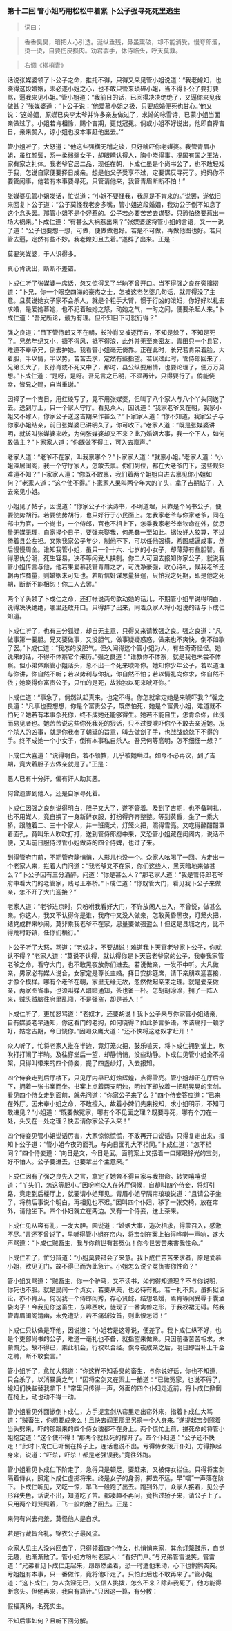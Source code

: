 <script type="text/javascript">
    var head = document.getElementsByTagName('head')[0];
    cssURL = '/public/article_1.css';
    linkTag = document.createElement('link');
    linkTag.href = cssURL;
    linkTag.setAttribute('type','text/css');
    linkTag.setAttribute('rel','stylesheet');
    head.appendChild(linkTag);
</script>
### 第十二回  管小姐巧用松松中着紧  卜公子强寻死死里逃生 

> 词曰：

> 香香臭臭，暗把人心引透。涎纵垂残，鼻虽熏破，却不能消受。慢夸郎溜，烫一烫，自要伤皮损肉。劝君罢手，休侍临头，呼天莫救。

> 右调《柳梢青》

话说张媒婆领了卜公子之命，推托不得，只得又来见管小姐说道：“我老媳妇，也晓得这段婚姻，未必遂小姐之心，也不敢只管来琐碎小姐，当不得卜公子要打要骂，逼我来见小姐。”管小姐道：“我前日的话，已回得决决绝绝了，又逼你来见我做甚？”张媒婆道：“卜公子说：‘他爱慕小姐之极，只要成婚便死也甘心。’他又说：‘这婚姻，原媒已央李太爷并许多亲友做过了，求婚的咏雪诗，已蒙小姐当面亲做过了。小姐若肯相怜，赐个吉期，更觉冠冕。倘或小姐不好说出，他即自择吉日，亲来赘入，谅小姐也没本事赶他出去。’”

管小姐听了，大怒道：“他这些强横无稽之谈，只好唬吓你老媒婆。我管青眉小姐，虽红颜鬓，系一柔弱弱女子，却眼睛认得人，胸中晓得事。况国有国之王法，家有家之礼体。我老爷官居二品，现任在朝，卜成仁虽是个尚书公了，也不敢轻戏于我，怎说自家便要择日成亲。想是他父子受享不过，定要谋反寻死了。妈妈你不要管闲事，他若有本事要寻死，只管请他来，我管青眉断断不怕！”

张媒婆见管小姐发话，忙说道：“小姐不要怪我，我原是不肯来的。”说罢，遂依旧来回复卜公子道：“公子莫怪我老身多嘴，管小姐这段婚姻，我劝公子倒不如息了这个念头罢。那管小姐不是个好惹的。公子若必要苦苦去谋娶，只恐怕终要惹出一场大祸来。”卜成仁道：“有甚么大祸惹出来？”张媒婆遂将管小姐的言语，又一一说了道：“公子也要想一想，可做，便做做也好。若是不可做，再做他图也好。若只管去逼，定然有些不妙。我老媳妇且去着。”遂辞了出来。正是：

莫要笑媒婆，于人识得多。

真心肯说出，断断不差错。

卜成仁听了张媒婆一席话，忽又惊得呆了半晌不曾开口。当不得强之良在旁撺掇道：“卜兄，你一个眼空四海的豪杰之士，怎被这老乞婆几句话，就弄得没了主意。且莫说她女子家不会杀人，就是个粗手大臂，惯于行凶的泼妇，你好好以礼去求婚，是爱她慕她，也不犯着触她之怒，动她之气，一时之间，便要杀起人来。”卜成仁道：“吾兄所论，最为有理。但不知目下可就行得？”

强之良道：“目下管侍郎又不在朝，长孙肖又被逐而去，不知是躲了，不知是死了。兄弟年纪又小，搪不得风，抵不得浪，此外并无至亲密友。青田只一个县官，难道不奉承兄，倒去护她。我看管小姐毫无倚靠。正在此时，长兄若肯呆着脸，大着胆，半以情，半以势，苦苦去求，定然有些指望。若误过此时，管侍郎回来了，兄弟长大了，长孙肖或不死又中了，那时，县公纵要用情，也要论理了，便万万莫想。”卜成仁道：“是呀，是呀。吾兄言之已明，不须再计，只得要行了。倘能侥幸，皆兄之赐，自当重谢。”

因择了一个吉日，用红绫写了，竟不用张媒婆，但叫了八个家人与八个丫头同送了去。送到厅上，只一个家人守厅。看见众人，因说道：“我家老爷又在朝，我家小姐又不嫁人，你家公子送这吉期来作甚么？”卜家家人道：“你不知道，我家公子与你家小姐结亲，前日张媒婆已讲明久了，你可收下。”老家人道：“既是张媒婆讲明，就该叫张媒婆来收，为何张媒婆却又不来？此乃婚姻大事，我一个下人，如何敢做主？”卜家家人道：“你既做不得主，可入去禀声。”

老家人道：“老爷不在家，叫我禀哪个？”卜家家人道：“就禀小姐。”老家人道：“小姐深居闺阁，我一个守厅家人，怎敢去禀。你们列位，都在大老爷门下，这些规矩难道不知？”卜家家人道：“你既不敢禀，我们着两个姐姐自进去禀见你小姐如何？”老家人道：“这个使不得。”卜家家人果叫两个年大的丫头，拿了吉期帖子，入去亲见小姐。

小姐见了帖子，因说道：“你家公子不读诗书，不明道理，只靠是个尚书公子，便要使势胡行。若要使势胡行，也只好行于小民面上。怎我家老爷与你家老爷，同在部中为官，一个尚书，一个侍郎，官也不相上下，怎乘我家老爷奉钦命在外，就思量无媒无理，自家择个日子，要强来娶我，何愚蠢一至如此。据汝奸人狡算，不过倚着县公左袒。又欺我家公子年少，制他不下，可以任他强横，希图威逼成事，然后慢慢周全。谁知我管小姐，虽只一个十六、七岁的小女子，却薄薄有些胆智。看得恩仇分明，死生容易，决不等闲受人挟制。你二人可回去报知你家公子，就说我管小姐传言与他，他若果爱慕我管青眉之才，可洗净豪强，收心诗礼，候我老爷还朝再作商量，则婚姻未可知也。若听信奸谋思量狂逞，只怕我之死期，即是他之死期，断断不能相恕！你二人去罢。”

两个丫头领了卜成仁之命，还打帐说两句歆动她的话儿，不期管小姐早说得明白，说得决决绝绝，哪里还敢开口。只得辞了出来，同着众家人将小姐说的话与卜成仁知道。

卜成仁听了，也有三分狐疑，却自无主意，只得又来请教强之良。强之良道：“凡做事第一要胆。兄又要做事，又没胆气，做事疑疑惑惑，做来也不爽快，倒不如歇了罢。”卜成仁道：“我怎的没胆气。但久闻得这个管小姐为人，有些奇奇怪怪。她说来的话，不得不体察它个来历。”强之良道：“谁教你不体察，就是我也未尝不体察。但小弟体察管小姐话头，总不出一个死来唬吓你。她知你少年公子，若以道理与你讲，你自然不听；若以势利与你抗，你自然不怕；若以情礼向你求，你自然不依；她晓得你富贵公子，只怕的是死，故独独以死来唬吓你。”

卜成仁道：“事急了，倘然认起真来，也定不得。你怎就拿定她是来唬吓我？”强之良道：“凡事也要想想，你是个富贵公子，既然怕死，她是个富贵小姐，难道就不怕死？她若有本事杀死你，终不成她还能够得生。她若不能自生，怎肯杀你，此浅而易见者也。她苦苦说这些你死我死的狠话，只不过要唬吓你个不敢去亲近她。况个杀人的凶事，就是你我奉了朝延的旨意，叫去做刽子手，也战战兢兢下不得的手。终不成她一个小女子，倒有本事私自杀人。吾兄何等高明，怎不细细一想？”

卜成仁大喜道：“说得明白。若不领教，几乎被她瞒过。如今不必再议，到了吉期，竟大着胆子去做亲就是了。”正是：

恶人已有十分奸，偏有奸人助其恶。

何曾遗害到他人，还是自家寻死着。

卜成仁因强之良剖说得明白，胆子又大了，遂不管着。及到了吉期，也不备聘礼，也不用媒人，竟自换了一身新鲜衣服，打扮得齐齐整整。等到黄昏，坐了一乘大轿，跟随着二、三十个家人，并一班鹰犬，灯笼火把，照得雪亮。又吃得醉酣酣罩着面孔，竟叫乐人吹吹打打，送到管侍郎府中来，又恐管小姐藏在闺阁内，说话不便，又叫前日服侍过管小姐做诗的四个侍婢，也过了来。

到得管府门前，不期管府静悄悄，人影儿也没一个。众家人吆喝了一回。方走出一个老家人来，拦着大门问道：“我老爷又不在家，你们这些人，黑天暗地来做甚么？”卜公子因有三分酒醉，问道：“你是甚么人？”那老家人道：“我是管侍郎老爷府中看大门的老管家，贱号王奉桥。”卜成仁道：“你既管大门，看见我卜公子来做亲，怎不开了大门迎接？”

老家人道：“老爷进京时，只吩咐我看好大门，不许放闲人出入，不曾说，做甚么亲。你这人，我又不认得你是谁，我府中又没人做亲，怎敢黄昏黑夜，灯笼火把，结党成群来吵闹。莫非乘我老爷不在家，思量要做强盗么！但这是县城之内，比不得荒村野镇，任你们横行。”

卜公子听了大怒，骂道：“老奴才，不要胡说！难道我卜天官老爷家卜公子，你就认不得？”老家人道：“莫说不认得，就认得你是卜天官老爷家的公子，我奉我家管老爷之命，看守大门，也不敢黑夜放你们进去。若说做亲，一发不中听。大凡做亲，男家必有媒人说合，女家定是尊长主婚。择日安排筵席，请下亲朋欢迎喜接，才像个模样。哪有个老爷在朝，家里无缘无故，忽然做起亲来之理。就是爱亲做亲，两家图省事，也须叫媒人暗暗通知，茶也备一杯。怎胡胡涂涂，拥了一阵人来，贼头贼脑往府里乱闯，不是强盗，却是甚人！”

卜成仁听了，更加怒骂道：“老奴才，还要胡说！我卜公子来与你家管小姐结亲，自有媒婆老早通知，你这看门的老狗，如何晓得？如此多言多语，本该痛打一顿才好，姑念吉期，今日饶你。”因喝众鹰犬道：“还不快将这老奴才赶开！”

众人听了，忙将老家人推在半边，竟灯笼火把，鼓乐喧天，将卜成仁拥到堂上，吹吹打打闹了半晌。及往穿堂后一望，却静悄悄，没些动静。卜成仁见管小姐全不招架，只得叫带来的四个侍妾，提了四盏纱灯，入去报知。

四个侍妾走到后厅楼下，只见厅内早已灯烛辉煌，点得雪亮。管小姐却正在厅后帘下，拥着一张书案而坐。书案上点着两支明烛，明烛下却放着一把明晃晃的宝剑。看见四个侍女走到面前，就先问道：“你家公子来了么？”四个侍妾答应道：“已来在外厅。因未奉小姐之命，不敢擅入，故着小婢们先来报知，求小姐明示，不知可敢进见？”小姐道：“既要做冤家，哪有个不见面之理？既要寻死，哪有个刀在一处，头又在一处之理？快去请你家公子入来！”

四个侍妾见管小姐说话厉害，大家惊惊慌慌，不敢再开口说话，只得复走出来，报知卜公子道：“管小姐今夜的面孔，与向日面孔大不相同。”卜成仁道：“怎不相同？”四个侍妾道：“向日是文，今日是武。面前案上又摆着一口耀眼铮光的宝剑，好不怕人。公子要进去，也要拿出个主意来。”

卜成仁因有了强之良先入之言，拿定了她舍不得自家与我拚命。转笑嘻嘻说道：“丫头们，怎这等胆小。”因吩咐众人在外厅伺候，自却叫四个侍妾，将灯引路，竟走到后楼厅上，就要请小姐拜见。青眉小姐早隔帘琅琅说道：“且请公子坐了，将前后事说个明白，再相见也不迟。”因叫四个仆妇，移了一张交椅，放在帘外，请他坐下。四个仆妇就立在两边。又有一个侍妾，送上茶来。

卜成仁见从容有礼，一发大胆。因说道：“婚姻大事，造次相求，得蒙召入，感激不尽。”言还不曾说了，早听得管小姐在帘内，将宝剑在案上拍得哗喇一声响，遂大声骂道：“卜成仁贼畜生，我与你前世有甚冤仇！你今世苦苦来害我性命。”

卜成仁听了，忙分辩道：“小姐莫要错会了来意。我卜成仁苦苦来求者，原是爱慕小姐，欲见无门，故不得已而为此急计。小姐怎么说个冤仇害你性命？”

管小姐又骂道：“贼畜生，你一个驴马，又不读书，如何得知道理？不与你说明，你死也不服。就是民间一个贞女，若要从夫，也必待有礼。若一礼不具，虽拆狱诉讼，亦不肯从。何况我一个侍郎闺秀，存心贤懿，结想名媛，焉肯等闲受辱于囊酒袋肉乎！今我见你这畜生，东嗥西吠，徒现了一番禽兽之形，于我衩裙无碍。然我管青眉闺阁清幽，未免遭玷，若不痛斩汝首，则此恨怎消！”

卜成仁只认做是吓他，因说道：“小姐若是这等说，便差了。我卜成仁纵不好，也是个吏部尚书的公子，难道一毫礼也不备，就指望来做亲。只因前番苦苦相求，未蒙慨允。故不得已，乘此机会，行权以合经。俟今夜成亲之后，明日即当补上千金之聘，断不敢食言。”

管小姐听了，愈加大怒道：“你这样不知香臭的畜生，与你说好话，你也不知道，只合杀了，以消暴戾之气！”因将宝剑又在案上一拍道：“已做冤家，也说不得了，媳妇们快些替我拿下！”帘里只传得一声，外面的四个仆妇走近前，将卜成仁掀倒在椅上，动也动不得一动。

管小姐看见外面掀倒卜成仁，方手提宝剑从帘里走出帘外来，指着卜成仁大骂道：“贼畜生，你想要成亲么！且快去阎王那里另换一个人身来。”遂提起宝剑照着当头劈来，吓的那跟来的四个侍女魂都不在身上。两个慌忙上前，拼死命的将管小姐抱定道：“这个使不得！”那两个就抵死的撑开了。四个仆妇道：“公子还不快走！”此时卜成仁已吓倒在椅子上，连话也说不出。亏得侍女拨开仆妇，方得挣起身来，说道：“吓杀，吓杀！都是老强误我。”竟往外跑。

管小姐看见卜成仁下阶走了，急得只是顿足，要赶来，又被侍女拦住。只得将宝剑隔着侍女，照定卜成仁虚掷将来。终是女子的身弱，掷去不远，早“噹”一声落在阶下。卜成仁听见，又吃一惊，早飞一般跑了出去。跑到外厅，众家人接着，见公子形容失色，话说不出，知道吃了苦。都凑趣不再问，竟抬过轿子来，请公子上了。只用两个灯笼照着，飞一般的抬了回去。正是：

来何有兴去何羞，莫怪他人是自求。

若是行藏皆合礼，锦衣公子最风流。

众家人见主人没兴回去了，只得领着四个侍女，也悄悄来家，其余灯笼鼓乐，自觉无趣，也渐渐散了。管小姐方吩咐老家人：“看好门户。”与兄弟管雷说笑。管雷道：“兄弟看见卜成仁走起来，昂昂然坐着，恐一时遣他未动，心下也鹘鹘突突。亏姐姐有本事，只一番做作，竟将他吓走了。只怕此后也不敢再来了。”管小姐道：“这卜成仁，为人贪淫无已，又信人挑拨，怎么不来？除非我死了，他方能得断念头。但他再来，我自有算计。”只因这一算，有分教：

假福真祸，名死实生。

不知后事如何？且听下回分解。